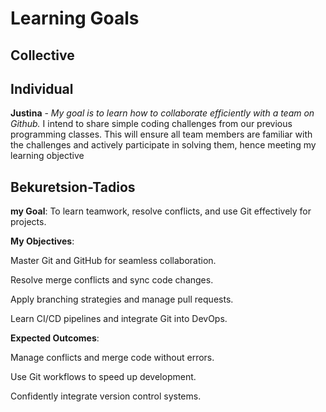 # Learning Goals

## Collective

## Individual

**Justina** - *My goal is to learn how to collaborate efficiently with a team on
Github.*
I intend to share simple coding challenges from our previous programming classes.
This will ensure all team members are familiar with the challenges and actively
participate in solving them, hence meeting my learning objective

## Bekuretsion-Tadios

**my Goal**:
To learn teamwork, resolve conflicts, and use Git effectively for projects.

**My Objectives**:

Master Git and GitHub for seamless collaboration.

Resolve merge conflicts and sync code changes.

Apply branching strategies and manage pull requests.

Learn CI/CD pipelines and integrate Git into DevOps.

**Expected Outcomes**:

Manage conflicts and merge code without errors.

Use Git workflows to speed up development.

Confidently integrate version control systems.
